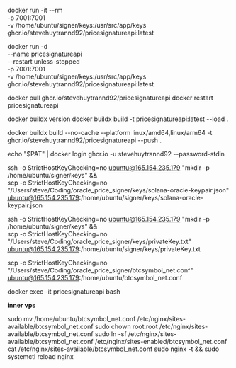 docker run -it --rm \
  -p 7001:7001 \
  -v /home/ubuntu/signer/keys:/usr/src/app/keys \
  ghcr.io/stevehuytrannd92/pricesignatureapi:latest



docker run -d \
  --name pricesignatureapi \
  --restart unless-stopped \
  -p 7001:7001 \
  -v /home/ubuntu/signer/keys:/usr/src/app/keys \
  ghcr.io/stevehuytrannd92/pricesignatureapi:latest




docker pull ghcr.io/stevehuytrannd92/pricesignatureapi
docker restart pricesignatureapi


docker buildx version
docker buildx build -t pricesignatureapi:latest  --load .

docker buildx build --no-cache --platform linux/amd64,linux/arm64 -t ghcr.io/stevehuytrannd92/pricesignatureapi  --push .

echo "$PAT" | docker login ghcr.io -u stevehuytrannd92 --password-stdin

ssh -o StrictHostKeyChecking=no ubuntu@165.154.235.179 "mkdir -p /home/ubuntu/signer/keys" && \
scp -o StrictHostKeyChecking=no "/Users/steve/Coding/oracle_price_signer/keys/solana-oracle-keypair.json" ubuntu@165.154.235.179:/home/ubuntu/signer/keys/solana-oracle-keypair.json

ssh -o StrictHostKeyChecking=no ubuntu@165.154.235.179 "mkdir -p /home/ubuntu/signer/keys" && \
scp -o StrictHostKeyChecking=no "/Users/steve/Coding/oracle_price_signer/keys/privateKey.txt" ubuntu@165.154.235.179:/home/ubuntu/signer/keys/privateKey.txt


scp -o StrictHostKeyChecking=no "/Users/steve/Coding/oracle_price_signer/btcsymbol_net.conf" ubuntu@165.154.235.179:/home/ubuntu/btcsymbol_net.conf

docker exec -it pricesignatureapi bash

**inner vps**

sudo mv /home/ubuntu/btcsymbol_net.conf /etc/nginx/sites-available/btcsymbol_net.conf
sudo chown root:root /etc/nginx/sites-available/btcsymbol_net.conf
sudo ln -sf /etc/nginx/sites-available/btcsymbol_net.conf /etc/nginx/sites-enabled/btcsymbol_net.conf
cat /etc/nginx/sites-available/btcsymbol_net.conf
sudo nginx -t && sudo systemctl reload nginx